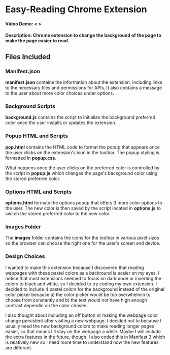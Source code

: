 # **Easy-Reading Chrome Extension**
#### Video Demo: < >
#### Description: Chrome extension to change the background of the page to make the page easier to read.

## Files Included

### Manifest.json
**manifest.json** contains the information about the extension, including links to the necessary files and permissions for APIs. It also contains a message to the user about more color choices under options.

### Background Scripts
**background.js** contains the script to initialize the background preferred color once the user installs or updates the extension.

### Popup HTML and Scripts
**pop.html** contains the HTML code to format the popup that appears once the user clicks on the extension's icon in the toolbar. The popup styling is formatted in **popup.css**.

What happens once the user clicks on the preferred color is controlled by the script in **popup.js** which changes the page's background color using the stored preferred color.

### Options HTML and Scripts
**options.html** formats the options popup that offers 3 more color options to the user. The new color is then saved by the script located in **options.js** to switch the stored preferred color to the new color.

### Images Folder
The **images** folder contains the icons for the toolbar in various pixel sizes so the browser can choose the right one for the user's screen and device.

### Design Choices

I wanted to make this extension because I discovered that reading webpages with these pastel colors as a backround is easier on my eyes. I notice that most extensions seemed to focus on darkmode or inverting the colors to black and white, so I decided to try coding my own extension. I decided to include 4 pastel colors for the background instead of the original color picker because a) the color picker would be too overwhelmin to choose from constantly and b) the text would not have high enough contrast dependin on the color chosen.

I also thought about including an off button or making the webpage color change persistent after visiting a new webpage. I decided not to because I usually need the new background colors to make reading longer pages easier, so that means I'll stay on the webpage a while. Maybe I will include the extra features in the future, though. I also coded this in Manifest 3 which is relatively new so I need more time to understand how the new features are different.



